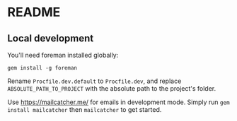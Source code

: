 # README

## Local development

You'll need foreman installed globally:

`gem install -g foreman`

Rename `Procfile.dev.default` to `Procfile.dev`, and replace `ABSOLUTE_PATH_TO_PROJECT` with the absolute path to the project's folder.

Use https://mailcatcher.me/ for emails in development mode. Simply run `gem install mailcatcher` then `mailcatcher` to get started.